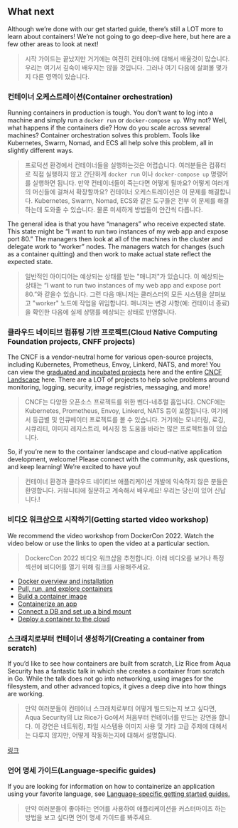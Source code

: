 ## What next

Although we’re done with our get started guide, there’s still a LOT more to learn about containers!
We’re not going to go deep-dive here, but here are a few other areas to look at next!

> 시작 가이드는 끝났지만 거기에는 여전히 컨테이너에 대해서 배울것이 많습니다.
> 우리는 여기서 깊숙이 배우지는 않을 것입니다. 그러나 여기 다음에 살펴볼 몇가지 다른 영역이 있습니다.

### 컨테이너 오케스트레이션(Container orchestration)

Running containers in production is tough. You don’t want to log into a machine and simply run a
`docker run` or `docker-compose up`. Why not? Well, what happens if the containers die? How do you
scale
across several machines? Container orchestration solves this problem. Tools like Kubernetes, Swarm,
Nomad, and ECS all help solve this problem, all in slightly different ways.

> 프로덕션 환경에서 컨테이너들을 실행하는것은 어렵습니다. 여러분들은 컴퓨터로 직접 실행하지 않고 간단하게 `docker run` 이나
> `docker-compose up` 명령어를 실행하면 됩니다.
> 만약 컨테이너들이 죽는다면 어떻게 될까요? 어떻게 여러개의 머신들에 걸쳐서 확장할까요? 컨테이너 오케스트레이션은 이 문제를 해결합니다.
> Kubernetes, Swarm, Nomad, ECS와 같은 도구들은 전부 이 문제를 해결하는데 도와줄 수 있습니다. 물론 미세하게 방법들이 얀간씩 다릅니다.

The general idea is that you have “managers” who receive expected state. This state might be “I want
to run two instances of my web app and expose port 80.” The managers then look at all of the
machines in the cluster and delegate work to “worker” nodes. The managers watch for changes (such as
a container quitting) and then work to make actual state reflect the expected state.

> 일반적인 아이디어는 예상되는 상태를 받는 "매니저"가 있습니다.
> 이 예상되는 상태는 “I want to run two instances of my web app and expose port 80.”와 같을수 있습니다.
> 그런 다음 매니저는 클러스터의 모든 시스템을 살펴보고 "worker" 노드에 작업을 위임합니다.
> 매니저는 변경 사항(예: 컨테이너 종료)을 확인한 다음에 실제 상탱를 예상되는 상태로 반영합니다.

### 클라우드 네이티브 컴퓨팅 기반 프로젝트(Cloud Native Computing Foundation projects, CNFF projects)

The CNCF is a vendor-neutral home for various open-source projects, including Kubernetes,
Prometheus, Envoy, Linkerd, NATS, and more! You can view
the [graduated and incubated projects](https://www.cncf.io/projects/) here
and the entire [CNCF Landscape](https://www.cncf.io/projects/) here. There are a LOT of projects to
help solve problems around monitoring, logging, security, image registries, messaging, and more!

> CNCF는 다양한 오픈소스 프로젝트를 위한 벤더-네추럴 홈입니다.
> CNCF에는 Kubernetes, Prometheus, Envoy, Linkerd, NATS 등이 포함됩니다.
> 여기에서 등급별 및 인큐베이터 프로젝트를 볼 수 있습니다.
> 거기에는 모니터링, 로깅, 시큐리티, 이미지 레지스트리, 메시징 등 도움을 바라는 많은 프로젝트들이 있습니다.

So, if you’re new to the container landscape and cloud-native application development, welcome!
Please connect with the community, ask questions, and keep learning! We’re excited to have you!

> 컨테이너 환경과 클라우드 네이티브 애플리케이션 개발에 익숙하지 않은 분들은 환영합니다.
> 커뮤니티에 질문하고 계속해서 배우세요! 우리는 당신이 있어 신납니다.!

### 비디오 워크샵으로 시작하기(Getting started video workshop)

We recommend the video workshop from DockerCon 2022. Watch the video below or use the links to open
the video at a particular section.

> DockercCon 2022 비디오 워크샵을 추천합니다.
> 아래 비디오를 보거나 특정 섹션에 비디어를 열기 위해 링크를 사용해주세요.

- [Docker overview and installation](https://www.youtube.com/watch?v=gAGEar5HQoU&feature=youtu.be)
- [Pull, run, and explore containers](https://www.youtube.com/watch?t=1400&v=gAGEar5HQoU&feature=youtu.be)
- [Build a container image](https://www.youtube.com/watch?t=3185&v=gAGEar5HQoU&feature=youtu.be)
- [Containerize an app](https://www.youtube.com/watch?t=4683&v=gAGEar5HQoU&feature=youtu.be)
- [Connect a DB and set up a bind mount](https://www.youtube.com/watch?v=gAGEar5HQoU&t=6305s)
- [Deploy a container to the cloud](https://www.youtube.com/watch?t=8280&v=gAGEar5HQoU&feature=youtu.be)

### 스크래치로부터 컨테이너 생성하기(Creating a container from scratch)

If you’d like to see how containers are built from scratch, Liz Rice from Aqua Security has a
fantastic talk in which she creates a container from scratch in Go. While the talk does not go into
networking, using images for the filesystem, and other advanced topics, it gives a deep dive into
how things are working.

> 만약 여러분들이 컨테이너 스크래치로부터 어떻게 빌드되는지 보고 싶다면, Aqua Security의 Liz Rice가 Go에서 처음부터 컨테이너를 만드는 강연을 합니다.
> 이 강연은 네트워킹, 파일 시스템용 이미지 사용 및 기타 고급 주제에 대해서는 다루지 않지만, 어떻게 작동하는지에 대해서 설명합니다.

[링크](https://www.youtube.com/watch?v=8fi7uSYlOdc)

### 언어 명세 가이드(Language-specific guides)

If you are looking for information on how to containerize an application using your favorite
language, see [Language-specific getting started guides.](https://docs.docker.com/language/)

> 만약 여러분들이 좋아하는 언어를 사용하여 애플리케이션을 커스터마이즈 하는 방법을 보고 싶다면 언어 명세 가이드를 봐주세요.






